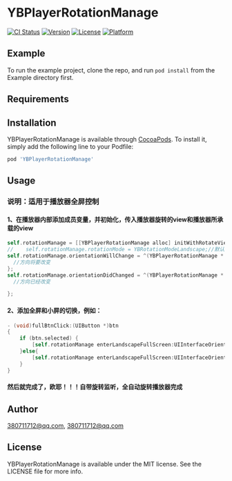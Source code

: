 # YBPlayerRotationManage

[![CI Status](https://img.shields.io/travis/380711712@qq.com/YBPlayerRotationManage.svg?style=flat)](https://travis-ci.org/380711712@qq.com/YBPlayerRotationManage)
[![Version](https://img.shields.io/cocoapods/v/YBPlayerRotationManage.svg?style=flat)](https://cocoapods.org/pods/YBPlayerRotationManage)
[![License](https://img.shields.io/cocoapods/l/YBPlayerRotationManage.svg?style=flat)](https://cocoapods.org/pods/YBPlayerRotationManage)
[![Platform](https://img.shields.io/cocoapods/p/YBPlayerRotationManage.svg?style=flat)](https://cocoapods.org/pods/YBPlayerRotationManage)

## Example

To run the example project, clone the repo, and run `pod install` from the Example directory first.

## Requirements

## Installation

YBPlayerRotationManage is available through [CocoaPods](https://cocoapods.org). To install
it, simply add the following line to your Podfile:

```ruby
pod 'YBPlayerRotationManage'
```

## Usage

### 说明：适用于播放器全屏控制

#### 1、在播放器内部添加成员变量，并初始化，传入播放器旋转的view和播放器所承载的view

```objective-c
self.rotationManage = [[YBPlayerRotationManage alloc] initWithRotateViewView:self containerView:self.superview];
//    self.rotationManage.rotationMode = YBRotationModeLandscape;//默认就是横屏模式
self.rotationManage.orientationWillChange = ^(YBPlayerRotationManage * _Nonnull observer, BOOL isFullScreen) {
  //方向将要改变
};
self.rotationManage.orientationDidChanged = ^(YBPlayerRotationManage * _Nonnull observer, BOOL isFullScreen) {
  //方向已经改变

};
```

#### 2、添加全屏和小屏的切换，例如：

```objective-c
- (void)fullBtnClick:(UIButton *)btn
{
    if (btn.selected) {
        [self.rotationManage enterLandscapeFullScreen:UIInterfaceOrientationPortrait];
    }else{
        [self.rotationManage enterLandscapeFullScreen:UIInterfaceOrientationLandscapeRight];
    }
}
```

#### 然后就完成了，欧耶！！！自带旋转监听，全自动旋转播放器完成

## Author

380711712@qq.com, 380711712@qq.com

## License

YBPlayerRotationManage is available under the MIT license. See the LICENSE file for more info.
